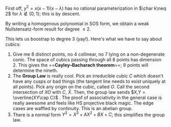 First off, $y^2 = x(x-1)(x-\lambda)$ has no rational parameterization in $\char k\neq 2$ for $\lambda\not\in \{0,1\}$; this is by descent.

By writing a homogenous polynomial in SOS form, we obtain a weak Nullstensatz-form result for degree $\leq 2$. 

This lets us boostrap to degree $3$ (yay!). Here's what we have to say about cubics:
1. Give me $8$ distinct points, no $4$ collinear, no $7$ lying on a non-degenerate conic. The space of cubics passing through all $8$ points has dimension $2$. This gives the ==**Cayley–Bacharach theorem**==; $8$ points will determine the nineth.
2. The **Group Law** is really cool. Pick an irreducible cubic $C$ which doesn't have any cusps or bad things (the tangent line needs to exist uniquely at all points). Pick any origin on the cubic, called $O$. Call the second intersection of $XO$ with $C$, $\bar{X}$. Then, the group law sends $X,Y = \overline{XY\cap C}$ . The proof of associativity in the general case is really awesome and feels like HS projective black magic. The edge cases are waffled by continuity. This is an abelian group.
3. There is a normal form $Y^2 = X^3 + AX^2 + BX + C$; this simplifies the group law.